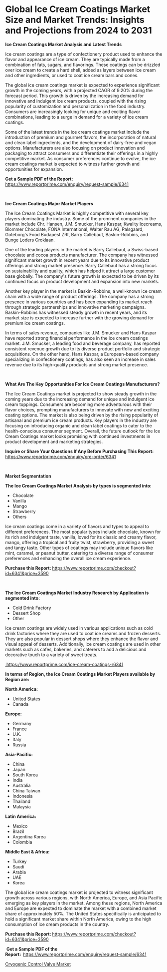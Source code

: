 <p><h1>Global Ice Cream Coatings Market Size and Market Trends: Insights and Projections from 2024 to 2031</h1></p><p><strong>Ice Cream Coatings Market Analysis and Latest Trends</strong></p>
<p><p>Ice cream coatings are a type of confectionery product used to enhance the flavor and appearance of ice cream. They are typically made from a combination of fats, sugars, and flavorings. These coatings can be drizzled over ice cream to create a hard shell, added as layers between ice cream and other ingredients, or used to coat ice cream bars and cones.</p><p>The global ice cream coatings market is expected to experience significant growth in the coming years, with a projected CAGR of 9.20% during the forecast period. This growth is driven by the increasing demand for innovative and indulgent ice cream products, coupled with the rising popularity of customization and personalization in the food industry. Consumers are increasingly looking for unique and exciting flavor combinations, leading to a surge in demand for a variety of ice cream coatings.</p><p>Some of the latest trends in the ice cream coatings market include the introduction of premium and gourmet flavors, the incorporation of natural and clean label ingredients, and the development of dairy-free and vegan options. Manufacturers are also focusing on product innovation and packaging to attract consumers and differentiate their offerings in a highly competitive market. As consumer preferences continue to evolve, the ice cream coatings market is expected to witness further growth and opportunities for expansion.</p></p>
<p><strong>Get a Sample PDF of the Report:&nbsp;</strong> <a href="https://www.reportprime.com/enquiry/request-sample/6341">https://www.reportprime.com/enquiry/request-sample/6341</a></p>
<p>&nbsp;</p>
<p><strong>Ice Cream Coatings Major Market Players</strong></p>
<p><p>The Ice Cream Coatings Market is highly competitive with several key players dominating the industry. Some of the prominent companies in the market include Chr. Hansen, J.M. Smucker, Hans Kaspar, Kwality Icecreams, Blommer Chocolate, FONA International, Walter Rau AG, Palsgaard, Goteborg's Food Budapest ZRt, Barry Callebaut, Baskin-Robbins, and Bunge Loders Croklaan.</p><p>One of the leading players in the market is Barry Callebaut, a Swiss-based chocolate and cocoa products manufacturer. The company has witnessed significant market growth in recent years due to its innovative product offerings and strong market presence. Barry Callebaut has a strong focus on sustainability and quality, which has helped it attract a large customer base globally. The company's future growth is expected to be driven by its continued focus on product development and expansion into new markets.</p><p>Another key player in the market is Baskin-Robbins, a well-known ice cream chain with a wide range of product offerings. The company has a strong presence in various countries and has been expanding its market reach through strategic partnerships and innovative marketing campaigns. Baskin-Robbins has witnessed steady growth in recent years, and its market size is expected to increase further with the growing demand for premium ice cream coatings.</p><p>In terms of sales revenue, companies like J.M. Smucker and Hans Kaspar have reported strong financial performance in the ice cream coatings market. J.M. Smucker, a leading food and beverage company, has reported consistent revenue growth due to its diverse product portfolio and strategic acquisitions. On the other hand, Hans Kaspar, a European-based company specializing in confectionery coatings, has also seen an increase in sales revenue due to its high-quality products and strong market presence.</p></p>
<p>&nbsp;</p>
<p><strong>What Are The Key Opportunities For Ice Cream Coatings Manufacturers?</strong></p>
<p><p>The Ice Cream Coatings market is projected to show steady growth in the coming years due to the increasing demand for unique and indulgent ice cream toppings. Consumers are becoming more adventurous with their flavor choices, prompting manufacturers to innovate with new and exciting coating options. The market is also being driven by the rising popularity of artisanal and premium ice cream products. Key players in the industry are focusing on introducing organic and clean label coatings to cater to the health-conscious consumer segment. Overall, the future outlook for the Ice Cream Coatings market looks promising with continued investments in product development and marketing strategies.</p></p>
<p><strong>Inquire or Share Your Questions If Any Before Purchasing This Report:</strong> <a href="https://www.reportprime.com/enquiry/pre-order/6341">https://www.reportprime.com/enquiry/pre-order/6341</a></p>
<p>&nbsp;</p>
<p><strong>Market Segmentation</strong></p>
<p><strong>The Ice Cream Coatings Market Analysis by types is segmented into:</strong></p>
<p><ul><li>Chocolate</li><li>Vanilla</li><li>Mango</li><li>Strawberry</li><li>Others</li></ul></p>
<p><p>Ice cream coatings come in a variety of flavors and types to appeal to different preferences. The most popular types include chocolate, known for its rich and indulgent taste, vanilla, loved for its classic and creamy flavor, mango, offering a tropical and fruity twist, strawberry, providing a sweet and tangy taste. Other types of coatings may include unique flavors like mint, caramel, or peanut butter, catering to a diverse range of consumer preferences and enhancing the overall ice cream experience.</p></p>
<p><strong>Purchase this Report:&nbsp;</strong><a href="https://www.reportprime.com/checkout?id=6341&price=3590">https://www.reportprime.com/checkout?id=6341&price=3590</a></p>
<p>&nbsp;</p>
<p><strong>The Ice Cream Coatings Market Industry Research by Application is segmented into:</strong></p>
<p><ul><li>Cold Drink Factory</li><li>Dessert Shop</li><li>Other</li></ul></p>
<p><p>Ice cream coatings are widely used in various applications such as cold drink factories where they are used to coat ice creams and frozen desserts. They are also popular in dessert shops where they enhance the flavor and visual appeal of desserts. Additionally, ice cream coatings are used in other markets such as cafes, bakeries, and caterers to add a delicious and decorative touch to a variety of sweet treats.</p></p>
<p><a href="https://www.reportprime.com/ice-cream-coatings-r6341">&nbsp;https://www.reportprime.com/ice-cream-coatings-r6341</a></p>
<p><strong>In terms of Region, the Ice Cream Coatings Market Players available by Region are:</strong></p>
<p>
    <p> <strong> North America: </strong>
        <ul>
            <li>United States</li>
            <li>Canada</li>
        </ul>
        </p> 
    <p> <strong> Europe: </strong>
        <ul>
            <li>Germany</li>
            <li>France</li>
            <li>U.K.</li>
            <li>Italy</li>
            <li>Russia</li>
        </ul>
        </p> 
    <p> <strong> Asia-Pacific: </strong>
        <ul>
            <li>China</li>
            <li>Japan</li>
            <li>South Korea</li>
            <li>India</li>
            <li>Australia</li>
            <li>China Taiwan</li>
            <li>Indonesia</li>
            <li>Thailand</li>
            <li>Malaysia</li>
        </ul>
        </p> 
    <p> <strong> Latin America: </strong>
        <ul>
            <li>Mexico</li>
            <li>Brazil</li>
            <li>Argentina Korea</li>
            <li>Colombia</li>
        </ul>
        </p> 
    <p> <strong> Middle East & Africa: </strong>
        <ul>
            <li>Turkey</li>
            <li>Saudi</li>
            <li>Arabia</li>
            <li>UAE</li>
            <li>Korea</li>
        </ul>
    </p>
    </p>
<p><p>The global ice cream coatings market is projected to witness significant growth across various regions, with North America, Europe, and Asia Pacific emerging as key players in the market. Among these regions, North America and Europe are expected to dominate the market with a combined market share of approximately 50%. The United States specifically is anticipated to hold a significant market share within North America, owing to the high consumption of ice cream products in the country.</p></p>
<p><strong>Purchase this Report: </strong><a href="https://www.reportprime.com/checkout?id=6341&price=3590">https://www.reportprime.com/checkout?id=6341&price=3590</a></p>
<p>&nbsp;<strong>Get a Sample PDF of the Report:&nbsp;&nbsp;</strong><a href="https://www.reportprime.com/enquiry/request-sample/6341">https://www.reportprime.com/enquiry/request-sample/6341</a></p>
<p><strong></strong></p>
<p><p><a href="https://www.linkedin.com/pulse/cryogenic-control-valve-market-research-report-includes-analysis-ig5ne?trackingId=1B%2FrUpIaSM2%2BbG9Qgb27Rg%3D%3D">Cryogenic Control Valve Market</a></p></p>
